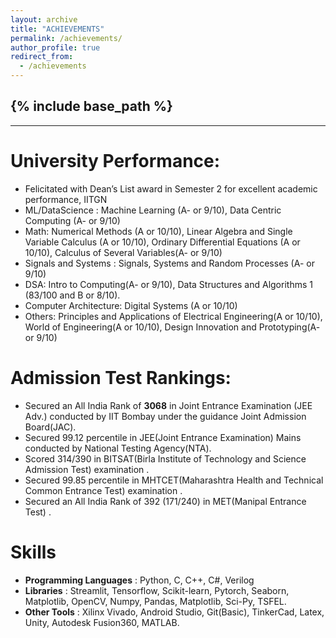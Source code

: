 ```yaml
---
layout: archive
title: "ACHIEVEMENTS"
permalink: /achievements/
author_profile: true
redirect_from:
  - /achievements
---
```


{% include base_path %}
-----
-----


University Performance:
======
* Felicitated with Dean’s List award in Semester 2 for excellent academic performance, IITGN
* ML/DataScience : Machine Learning (A- or 9/10), Data Centric Computing (A- or 9/10)
* Math: Numerical Methods (A or 10/10), Linear Algebra and Single Variable Calculus (A or 10/10), Ordinary Differential
Equations (A or 10/10), Calculus of Several Variables(A- or 9/10)
* Signals and Systems : Signals, Systems and Random Processes (A- or 9/10)
* DSA: Intro to Computing(A- or 9/10), Data Structures and Algorithms 1 (83/100 and B or 8/10).
* Computer Architecture: Digital Systems (A or 10/10)
* Others: Principles and Applications of Electrical Engineering(A or 10/10), World of Engineering(A or 10/10), Design Innovation and Prototyping(A- or 9/10)



  
Admission Test Rankings:
======
* Secured an All India Rank of **3068** in Joint Entrance Examination (JEE Adv.) conducted by IIT Bombay under the guidance Joint Admission Board(JAC).
* Secured 99.12 percentile in JEE(Joint Entrance Examination) Mains conducted by National Testing Agency(NTA).
* Scored 314/390 in BITSAT(Birla Institute of Technology and Science Admission Test) examination .
* Secured 99.85 percentile in MHTCET(Maharashtra Health and Technical Common Entrance Test) examination .
* Secured an All India Rank of 392 (171/240) in MET(Manipal Entrance Test) .




<!-- Projects:
======
  <ul>{% for post in site.teaching reversed %}
    {% include archive-single-cv.html %}
  {% endfor %}</ul> -->
  
Skills
======

* __Programming Languages__ : Python, C, C++, C#, Verilog
* __Libraries__ : Streamlit, Tensorflow, Scikit-learn, Pytorch, Seaborn, Matplotlib, OpenCV, Numpy, Pandas, Matplotlib, Sci-Py,
TSFEL.
* __Other Tools__ : Xilinx Vivado, Android Studio, Git(Basic), TinkerCad, Latex, Unity, Autodesk Fusion360, MATLAB.

<!-- Publications
======
  <ul>{% for post in site.publications reversed %}
    {% include archive-single-cv.html %}
  {% endfor %}</ul>
  
Talks
======
  <ul>{% for post in site.talks reversed %}
    {% include archive-single-talk-cv.html  %}
  {% endfor %}</ul>
  
  
Service and leadership
======
* Currently signed in to 43 different slack teams -->
